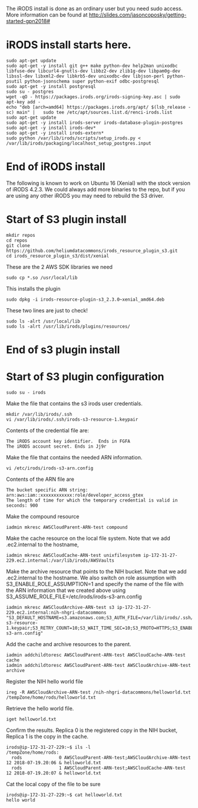 The iRODS install is done as an ordinary user but you need sudo access. More information can be found at http://slides.com/jasoncoposky/getting-started-gpn2018#
# iRODS install starts here. 
```
sudo apt-get update
sudo apt-get -y install git g++ make python-dev help2man unixodbc libfuse-dev libcurl4-gnutls-dev libbz2-dev zlib1g-dev libpam0g-dev libssl-dev libxml2-dev libkrb5-dev unixodbc-dev libjson-perl python-psutil python-jsonschema super python-exif odbc-postgresql
sudo apt-get -y install postgresql
sudo su - postgres
wget -qO - https://packages.irods.org/irods-signing-key.asc | sudo apt-key add -
echo "deb [arch=amd64] https://packages.irods.org/apt/ $(lsb_release -sc) main" |   sudo tee /etc/apt/sources.list.d/renci-irods.list
sudo apt-get update
sudo apt-get -y install irods-server irods-database-plugin-postgres
sudo apt-get -y install irods-dev*
sudo apt-get -y install irods-extern*
sudo python /var/lib/irods/scripts/setup_irods.py < /var/lib/irods/packaging/localhost_setup_postgres.input
```
# End of iRODS install

The following is known to work on Ubuntu 16 (Xenial) with the stock version of iRODS 4.2.3. We could always add more binaries to the repo, but if you are using any other iRODS you may need to rebuild the S3 driver.
# Start of S3 plugin install
```
mkdir repos
cd repos
git clone https://github.com/heliumdatacommons/irods_resource_plugin_s3.git
cd irods_resource_plugin_s3/dist/xenial
```

These are the 2 AWS SDK libraries we need
```
sudo cp *.so /usr/local/lib
```

This installs the plugin
```
sudo dpkg -i irods-resource-plugin-s3_2.3.0~xenial_amd64.deb
```

These two lines are just to check!
```
sudo ls -alrt /usr/local/lib
sudo ls -alrt /usr/lib/irods/plugins/resources/
```
# End of s3 plugin install

# Start of S3 plugin configuration
```
sudo su - irods
```

Make the file that contains the s3 irods user credentials.

```
mkdir /var/lib/irods/.ssh
vi /var/lib/irods/.ssh/irods-s3-resource-1.keypair
```

Contents of the credential file are:
```
The iRODS account key identifier.  Ends in FGFA
The iRODS account secret. Ends in Jj9r
```

Make the file that contains the needed ARN information. 
```
vi /etc/irods/irods-s3-arn.config
```

Contents of the ARN file are
```
The bucket specific ARN string: arn:aws:iam::xxxxxxxxxxxx:role/developer_access_gtex
The length of time for which the temporary credential is valid in seconds: 900
```

Make the compound resource
```
iadmin mkresc AWSCloudParent-ARN-test compound
```

Make the cache resource on the local file system. Note that we add .ec2.internal to the hostname,
```
iadmin mkresc AWSCloudCache-ARN-test unixfilesystem ip-172-31-27-229.ec2.internal:/var/lib/irods/AWSVaults
```

Make the archive resource that points to the NIH bucket. Note that we add .ec2.internal to the hostname. We also
 switch on role assumption with S3_ENABLE_ROLE_ASSUMPTION=1 and specify the name of the file with the ARN information
 that we created above using S3_ASSUME_ROLE_FILE=/etc/irods/irods-s3-arn.config
```
iadmin mkresc AWSCloudArchive-ARN-test s3 ip-172-31-27-229.ec2.internal:nih-nhgri-datacommons "S3_DEFAULT_HOSTNAME=s3.amazonaws.com;S3_AUTH_FILE=/var/lib/irods/.ssh/irods-s3-resource-1.keypair;S3_RETRY_COUNT=10;S3_WAIT_TIME_SEC=10;S3_PROTO=HTTPS;S3_ENABLE_MPU=1;S3_ENABLE_ROLE_ASSUMPTION=1;S3_ASSUME_ROLE_FILE=/etc/irods/irods-s3-arn.config"
```

Add the cache and archive resources to the parent.
```
iadmin addchildtoresc AWSCloudParent-ARN-test AWSCloudCache-ARN-test cache
iadmin addchildtoresc AWSCloudParent-ARN-test AWSCloudArchive-ARN-test archive
```

Register the NIH hello world file
```
ireg -R AWSCloudArchive-ARN-test /nih-nhgri-datacommons/helloworld.txt /tempZone/home/rods/helloworld.txt
```

Retrieve the hello world file.
```
iget helloworld.txt
```

Confirm the results. Replica 0 is the registered copy in the NIH bucket, Replica 1 is the copy in the cache.
```
irods@ip-172-31-27-229:~$ ils -l
/tempZone/home/rods:
  rods              0 AWSCloudParent-ARN-test;AWSCloudArchive-ARN-test           12 2018-07-19.20:06 & helloworld.txt
  rods              1 AWSCloudParent-ARN-test;AWSCloudCache-ARN-test           12 2018-07-19.20:07 & helloworld.txt
```

Cat the local copy of the file to be sure
```
irods@ip-172-31-27-229:~$ cat helloworld.txt
hello world
```


